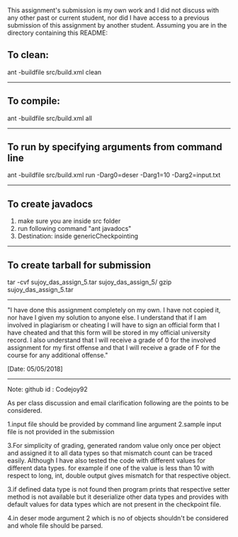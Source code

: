 This assignment's submission is my own work and I did not discuss with any other past or current student, nor did I have access to a previous submission of this assignment by another student.
Assuming you are in the directory containing this README:

## To clean:
ant -buildfile src/build.xml clean

-----------------------------------------------------------------------
## To compile: 
ant -buildfile src/build.xml all

-----------------------------------------------------------------------
## To run by specifying arguments from command line 
ant -buildfile src/build.xml run -Darg0=deser -Darg1=10 -Darg2=input.txt

-----------------------------------------------------------------------
## To create javadocs
1. make sure you are inside src folder
2. run following command "ant javadocs"
3. Destination: inside genericCheckpointing

-----------------------------------------------------------------------
## To create tarball for submission
tar -cvf sujoy_das_assign_5.tar sujoy_das_assign_5/
gzip sujoy_das_assign_5.tar

-----------------------------------------------------------------------

"I have done this assignment completely on my own. I have not copied
it, nor have I given my solution to anyone else. I understand that if
I am involved in plagiarism or cheating I will have to sign an
official form that I have cheated and that this form will be stored in
my official university record. I also understand that I will receive a
grade of 0 for the involved assignment for my first offense and that I
will receive a grade of F for the course for any additional
offense."

[Date: 05/05/2018]

-----------------------------------------------------------------------
Note:
github id : Codejoy92

As per class discussion and email clarification following are the points to be considered.

1.input file should be provided by command line argument
2.sample input file is not provided in the submission

3.For simplicity of grading, generated random value only once per object and assigned it to all data types so that mismatch count can be traced easily.
Although I have also tested the code with different values for different data types.
for example
if one of the value is less than 10 with respect to long, int, double
output gives mismatch for that respective object.

3.if defined data type is not found then program prints that respective setter method is not available but it deserialize other data types and provides with default values for data types which are not present in the checkpoint file.

4.in deser mode argument 2 which is no of objects shouldn't be considered and whole file should be parsed.
